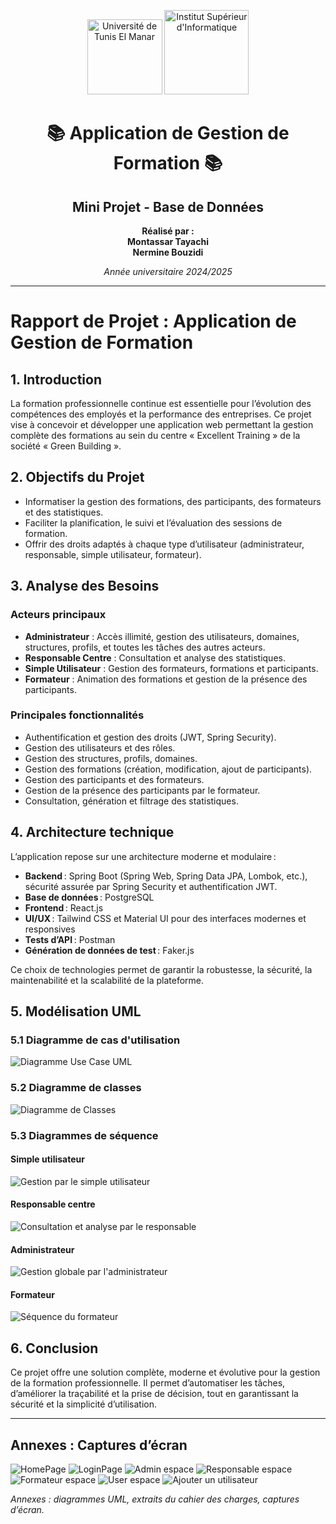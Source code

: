 <p align="center">
  <img src="images/utm.png" alt="Université de Tunis El Manar" width="120"/>
  <img src="images/isi.png" alt="Institut Supérieur d'Informatique" width="135"/>
</p>

<h1 align="center">📚 Application de Gestion de Formation 📚</h1>

<h2 align="center">Mini Projet - Base de Données</h2>

<p align="center">
  <b>Réalisé par :</b><br>
  <b>Montassar Tayachi</b><br>
  <b>Nermine Bouzidi</b>
</p>

<p align="center"><i>Année universitaire 2024/2025</i></p>

---

# Rapport de Projet : Application de Gestion de Formation

## 1. Introduction

La formation professionnelle continue est essentielle pour l’évolution des compétences des employés et la performance des entreprises. Ce projet vise à concevoir et développer une application web permettant la gestion complète des formations au sein du centre « Excellent Training » de la société « Green Building ».

## 2. Objectifs du Projet

- Informatiser la gestion des formations, des participants, des formateurs et des statistiques.
- Faciliter la planification, le suivi et l’évaluation des sessions de formation.
- Offrir des droits adaptés à chaque type d’utilisateur (administrateur, responsable, simple utilisateur, formateur).

## 3. Analyse des Besoins

### Acteurs principaux

- **Administrateur** : Accès illimité, gestion des utilisateurs, domaines, structures, profils, et toutes les tâches des autres acteurs.
- **Responsable Centre** : Consultation et analyse des statistiques.
- **Simple Utilisateur** : Gestion des formateurs, formations et participants.
- **Formateur** : Animation des formations et gestion de la présence des participants.

### Principales fonctionnalités

- Authentification et gestion des droits (JWT, Spring Security).
- Gestion des utilisateurs et des rôles.
- Gestion des structures, profils, domaines.
- Gestion des formations (création, modification, ajout de participants).
- Gestion des participants et des formateurs.
- Gestion de la présence des participants par le formateur.
- Consultation, génération et filtrage des statistiques.

## 4. Architecture technique

L’application repose sur une architecture moderne et modulaire :

- **Backend** : Spring Boot (Spring Web, Spring Data JPA, Lombok, etc.), sécurité assurée par Spring Security et authentification JWT.
- **Base de données** : PostgreSQL
- **Frontend** : React.js
- **UI/UX** : Tailwind CSS et Material UI pour des interfaces modernes et responsives
- **Tests d’API** : Postman
- **Génération de données de test** : Faker.js

Ce choix de technologies permet de garantir la robustesse, la sécurité, la maintenabilité et la scalabilité de la plateforme.

## 5. Modélisation UML

### 5.1 Diagramme de cas d'utilisation

![Diagramme Use Case UML](images/Diagramme%20Use%20Case%20UML.svg)

### 5.2 Diagramme de classes

![Diagramme de Classes](images/Diagramme%20de%20Classes.svg)

### 5.3 Diagrammes de séquence

#### Simple utilisateur

![Gestion par le simple utilisateur](images/Gestion%20par%20le%20simple%20utilisateur.svg)

#### Responsable centre

![Consultation et analyse par le responsable](images/Consultation%20et%20analyse%20par%20le%20responsable.svg)

#### Administrateur

![Gestion globale par l'administrateur](images/Gestion%20globale%20par%20l'administrateur.svg)

#### Formateur

![Séquence du formateur](images/sequence_formateur.svg)

## 6. Conclusion

Ce projet offre une solution complète, moderne et évolutive pour la gestion de la formation professionnelle. Il permet d’automatiser les tâches, d’améliorer la traçabilité et la prise de décision, tout en garantissant la sécurité et la simplicité d’utilisation.

---

## Annexes : Captures d’écran

![HomePage](images/HomePage.png)
![LoginPage](images/loginPage.png)
![Admin espace](images/adminEspace.png)
![Responsable espace](images/ResponsableEspace.png)
![Formateur espace](images/formateurEsapace.png)
![User espace](images/userEspace.png)
![Ajouter un utilisateur](images/adduser.png)

*Annexes : diagrammes UML, extraits du cahier des charges, captures d’écran.*
